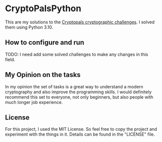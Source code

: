 # CryptoPalsPython

This are my solutions to the [Cryptopals cryptographic challenges][1].
I solved them using Python 3.10.

## How to configure and run

TODO: I need add some solved challenges to make any changes in this field.

## My Opinion on the tasks

In my opinion the set of tasks is a great way to understand
a modern cryptography and also improve the programming skills.
I would definitely recommend this set to everyone, not only beginners,
but also people with much longer job experience.

## License

For this project, I used the MIT License. So feel free to copy the project
and experiment with the things in it.
Details can be found in the "LICENSE" file.

  [1]: <http://www.cryptopals.com>
